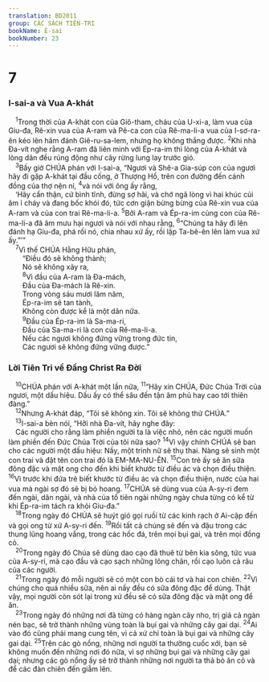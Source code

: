 ```yaml
---
translation: BD2011
group: CÁC SÁCH TIÊN-TRI
bookName: Ê-sai 
bookNumber: 23
---
```


<div class="title"><h1>7</h1><h3>I-sai-a và Vua A-khát</h3></div>
<span class="verse es_7_1"> <sup>1</sup>Trong thời của A-khát con của Giô-tham, cháu của U-xi-a, làm vua của Giu-đa, Rê-xin vua của A-ram và Pê-ca con của Rê-ma-li-a vua của I-sơ-ra-ên kéo lên hãm đánh Giê-ru-sa-lem, nhưng họ không thắng được. </span>
<span class="verse es_7_2"><sup>2</sup>Khi nhà Ða-vít nghe rằng A-ram đã liên minh với Ép-ra-im thì lòng của A-khát và lòng dân đều rúng động như cây rừng lung lay trước gió.<br/></span>
<span class="verse es_7_3"> <sup>3</sup>Bấy giờ CHÚA phán với I-sai-a, “Ngươi và Shê-a Gia-súp con của ngươi hãy đi gặp A-khát tại đầu cống, ở Thượng Hồ, trên con đường đến cánh đồng của thợ nện nỉ, </span>
<span class="verse es_7_4"><sup>4</sup>và nói với ông ấy rằng,<br/> ‘Hãy cẩn thận, cứ bình tĩnh, đừng sợ hãi, và chớ ngã lòng vì hai khúc củi âm ỉ cháy và đang bốc khói đó, tức cơn giận bừng bừng của Rê-xin vua của A-ram và của con trai Rê-ma-li-a. </span>
<span class="verse es_7_5"><sup>5</sup>Bởi A-ram và Ép-ra-im cùng con của Rê-ma-li-a đã âm mưu hại ngươi và nói với nhau rằng, </span>
<span class="verse es_7_6"><sup>6</sup>“Chúng ta hãy đi lên đánh hạ Giu-đa, phá rối nó, chia nhau xứ ấy, rồi lập Ta-bê-ên lên làm vua xứ ấy.”’”<br/></span>
<span class="verse es_7_7"> <sup>7</sup>Vì thế CHÚA Hằng Hữu phán,<br/>  “Ðiều đó sẽ không thành;<br/>  Nó sẽ không xảy ra,<br/></span>
<span class="verse es_7_8">  <sup>8</sup>Vì đầu của A-ram là Ða-mách,<br/>  Ðầu của Ða-mách là Rê-xin.<br/>  Trong vòng sáu mươi lăm năm,<br/>  Ép-ra-im sẽ tan tành,<br/>  Không còn được kể là một dân nữa.<br/></span>
<span class="verse es_7_9">  <sup>9</sup>Ðầu của Ép-ra-im là Sa-ma-ri,<br/>  Ðầu của Sa-ma-ri là con của Rê-ma-li-a.<br/>  Nếu các ngươi không đứng vững trong đức tin,<br/>  Các ngươi sẽ không đứng vững được.”<br/></span>
<div class="title"><h3>Lời Tiên Tri về Ðấng Christ Ra Ðời</h3></div>
<span class="verse es_7_10"> <sup>10</sup>CHÚA phán với A-khát một lần nữa, </span>
<span class="verse es_7_11"><sup>11</sup>“Hãy xin CHÚA, Ðức Chúa Trời của ngươi, một dấu hiệu. Dấu ấy có thể sâu đến tận âm phủ hay cao tới thiên đàng.”<br/></span>
<span class="verse es_7_12"> <sup>12</sup>Nhưng A-khát đáp, “Tôi sẽ không xin. Tôi sẽ không thử CHÚA.”<br/></span>
<span class="verse es_7_13"> <sup>13</sup>I-sai-a bèn nói, “Hỡi nhà Ða-vít, hãy nghe đây:<br/> Các người cho rằng làm phiền người ta là việc nhỏ, nên các người muốn làm phiền đến Ðức Chúa Trời của tôi nữa sao? </span>
<span class="verse es_7_14"><sup>14</sup>Vì vậy chính CHÚA sẽ ban cho các người một dấu hiệu: Nầy, một trinh nữ sẽ thụ thai. Nàng sẽ sinh một con trai và đặt tên con trai đó là EM-MA-NU-ÊN. </span>
<span class="verse es_7_15"><sup>15</sup>Con trẻ ấy sẽ ăn sữa đông đặc và mật ong cho đến khi biết khước từ điều ác và chọn điều thiện. </span>
<span class="verse es_7_16"><sup>16</sup>Vì trước khi đứa trẻ biết khước từ điều ác và chọn điều thiện, nước của hai vua mà ngài sợ đó sẽ bị bỏ hoang. </span>
<span class="verse es_7_17"><sup>17</sup>CHÚA sẽ dùng vua của A-sy-ri đem đến ngài, dân ngài, và nhà của tổ tiên ngài những ngày chưa từng có kể từ khi Ép-ra-im tách ra khỏi Giu-đa.”<br/></span>
<span class="verse es_7_18"> <sup>18</sup>Trong ngày đó CHÚA sẽ huýt gió gọi ruồi từ các kinh rạch ở Ai-cập đến và gọi ong từ xứ A-sy-ri đến. </span>
<span class="verse es_7_19"><sup>19</sup>Rồi tất cả chúng sẽ đến và đậu trong các thung lũng hoang vắng, trong các hốc đá, trên mọi bụi gai, và trên mọi đồng cỏ.<br/></span>
<span class="verse es_7_20"> <sup>20</sup>Trong ngày đó Chúa sẽ dùng dao cạo đã thuê từ bên kia sông, tức vua của A-sy-ri, mà cạo đầu và cạo sạch những lông chân, rồi cạo luôn cả râu của các người.<br/></span>
<span class="verse es_7_21"> <sup>21</sup>Trong ngày đó mỗi người sẽ có một con bò cái tơ và hai con chiên. </span>
<span class="verse es_7_22"><sup>22</sup>Vì chúng cho quá nhiều sữa, nên ai nấy đều có sữa đông đặc để dùng. Thật vậy, mọi người còn sót lại trong xứ đều sẽ có sữa đông đặc và mật ong để ăn.<br/></span>
<span class="verse es_7_23"> <sup>23</sup>Trong ngày đó những nơi đã từng có hàng ngàn cây nho, trị giá cả ngàn nén bạc, sẽ trở thành những vùng toàn là bụi gai và những cây gai dại. </span>
<span class="verse es_7_24"><sup>24</sup>Ai vào đó cũng phải mang cung tên, vì cả xứ chỉ toàn là bụi gai và những cây gai dại. </span>
<span class="verse es_7_25"><sup>25</sup>Trên các gò nổng, những nơi người ta thường cuốc xới, bạn sẽ không muốn đến những nơi đó nữa, vì sợ những bụi gai và những cây gai dại; nhưng các gò nổng ấy sẽ trở thành những nơi người ta thả bò ăn cỏ và để các đàn chiên đến giẫm lên.<br/></span>
